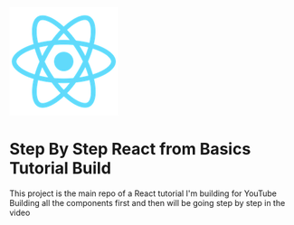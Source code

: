 ![Logo](logo192.png)

# Step By Step React from Basics Tutorial Build

This project is the main repo of a React tutorial I'm building for YouTube
Building all the components first and then will be going step by step in the video

